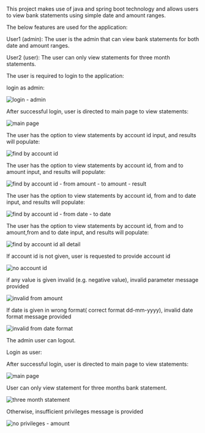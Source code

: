 This project makes use of java and spring boot technology and allows users to view bank statements using simple date and amount ranges.

The below features are used for the application:

User1 (admin): The user is the admin that can view bank statements for both date and amount ranges.

User2 (user): The user can only view statements for three month statements.


The user is required to login to the application:

login as admin:

![login - admin](https://user-images.githubusercontent.com/83164368/115991184-763a8e00-a5d8-11eb-8f83-13024a256cda.png)

After successful login, user is directed to main page to view statements:

![main page](https://user-images.githubusercontent.com/83164368/115991219-99653d80-a5d8-11eb-8d6c-7a4fbf0b0361.png)


The user has the option to view statements by account id input, and results will populate:

![find by account id](https://user-images.githubusercontent.com/83164368/115994896-f87f7e00-a5e9-11eb-8434-2ee06e6b1d6d.png)


The user has the option to view statements by account id, from and to amount input, and results will populate:

![find by account id - from amount - to amount - result](https://user-images.githubusercontent.com/83164368/115994851-cec65700-a5e9-11eb-984b-d4d4d29bc097.png)


The user has the option to view statements by account id, from and to date input, and results will populate:


![find by account id - from date - to date](https://user-images.githubusercontent.com/83164368/115994841-bfdfa480-a5e9-11eb-80da-ee1b232b41d2.png)


The user has the option to view statements by account id, from and to amount,from and to date input, and results will populate:

![find by account id all detail](https://user-images.githubusercontent.com/83164368/115994834-b6eed300-a5e9-11eb-9f0d-dbb230a1e367.png)


If account id is not given, user is requested to provide account id

![no account id](https://user-images.githubusercontent.com/83164368/115991617-6754db00-a5da-11eb-862a-7723f50beb75.png)


if any value is given invalid (e.g. negative value), invalid parameter message provided

![invalid from amount](https://user-images.githubusercontent.com/83164368/115991644-86ec0380-a5da-11eb-97ef-7be75b797ffb.png)


If date is given in wrong format( correct format dd-mm-yyyy), invalid date format message provided

![invalid from date format](https://user-images.githubusercontent.com/83164368/115991680-b0a52a80-a5da-11eb-9c18-4e3d9f67b117.png)


The admin user can logout.


Login as user:

After successful login, user is directed to main page to view statements:

![main page](https://user-images.githubusercontent.com/83164368/115991219-99653d80-a5d8-11eb-8d6c-7a4fbf0b0361.png)


User can only view statement for three months bank statement.

![three month statement](https://user-images.githubusercontent.com/83164368/115995113-05e93800-a5eb-11eb-8852-290a161eb4ac.png)


Otherwise, insufficient privileges message is provided

![no privileges - amount](https://user-images.githubusercontent.com/83164368/115995159-274a2400-a5eb-11eb-90e4-27fe58e5e649.png)








